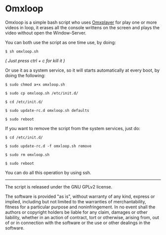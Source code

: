 Omxloop
=======

Omxloop is a simple bash script who uses [Omxplayer](http://elinux.org/Omxplayer) for play one or more videos in loop, it erases all the console writtens on the screen and plays the video without open the Window-Server.

You can both use the script as one time use, by doing:
```ShellSession
$ sh omxloop.sh
```
*( Just press ctrl + c for kill it )*  

Or use it as a system service, so it will starts automatically at every boot, by doing the following:
```ShellSession
$ sudo chmod a+x omxloop.sh

$ sudo cp omxloop.sh /etc/init.d/ 

$ cd /etc/init.d/

$ sudo update-rc.d omxloop.sh defaults

$ sudo reboot
```

If you want to remove the script from the system services, just do:
```ShellSession
$ cd /etc/init.d/

$ sudo update-rc.d -f omxloop.sh remove

$ sudo rm omxloop.sh

$ sudo reboot
```
You can do all this operation by using ssh.

______________________________________________________________________________________________________________________

The script is released under the GNU GPLv2 license.

The software is provided "as is", without warranty of any kind, express or implied, including but not limited to the warranties of merchantability, fitness for a particular purpose and noninfringement. In no event shall the authors or copyright holders be liable for any claim, damages or other liability, whether in an action of contract, tort or otherwise, arising from, out of or in connection with the software or the use or other dealings in the software.
